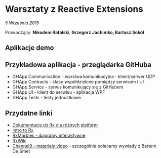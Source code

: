 # Warsztaty z Reactive Extensions
*5 Września 2015*

Prowadzący: **Nikodem Rafalski, Grzegorz Jachimko, Bartosz Sokół**

## Aplikacje demo

## Przykładowa aplikacja - przeglądarka GitHuba
* GHApp.Communication - warstwa komunikacyjna - klient/serwer UDP
* GHApp.Contracts - klasy współdzielone pomiędzy serwisem i UI
* GHApp.Service - serwis komunikujący się z GitHubem
* GHApp.UI - klient do serwisu - aplikacja WPF
* GHApp.Tests - testy jednostkowe

## Przydatne linki
* [Dokumentacja do Rx dla różnych platform](http://reactivex.io/)
* [Intro to Rx](http://www.introtorx.com/)
* [RxMarbles - diagramy interaktywne](http://rxmarbles.com/)
* [RxWiki](http://rxwiki.wikidot.com/)
* [Channel9 - materiały video](https://channel9.msdn.com/Search?term=reactive%20extensions#ch9Search) - szczególnie polecamy wywiady z Bartem De Smet
